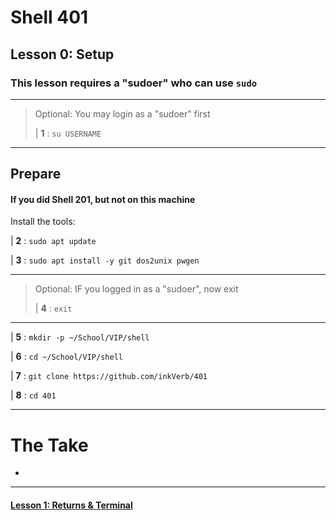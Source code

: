 # Shell 401
## Lesson 0: Setup

### This lesson requires a "sudoer" who can use `sudo`
>
___
> Optional: You may login as a "sudoer" first
>
> | **1** : `su USERNAME`
>
___

## Prepare

#### If you did Shell 201, but not on this machine
Install the tools:

| **2** : `sudo apt update`

| **3** : `sudo apt install -y git dos2unix pwgen`

___
> Optional: IF you logged in as a "sudoer", now exit
>
> | **4** : `exit`
>
___

| **5** : `mkdir -p ~/School/VIP/shell`

| **6** : `cd ~/School/VIP/shell`

| **7** : `git clone https://github.com/inkVerb/401`

| **8** : `cd 401`
___

# The Take

-

___
#### [Lesson 1: Returns & Terminal](https://github.com/inkVerb/vip/blob/master/401-shell/Lesson-01.md)

